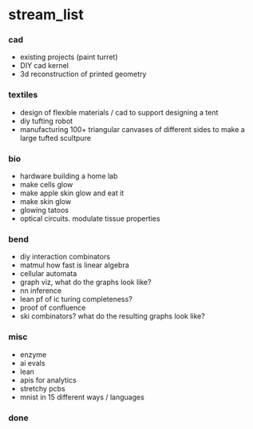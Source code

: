 # stream_list

### cad 
* existing projects (paint turret)
* DIY cad kernel
* 3d reconstruction of printed geometry 

### textiles
* design of flexible materials / cad to support designing a tent
* diy tufting robot
* manufacturing 100+ triangular canvases of different sides to make a large tufted scultpure 

### bio 
* hardware building a home lab
* make cells glow
* make apple skin glow and eat it
* make skin glow 
* glowing tatoos
* optical circuits. modulate tissue properties

### bend
* diy interaction combinators 
* matmul how fast is linear algebra 
* cellular automata
* graph viz, what do the graphs look like?
* nn inference 
* lean pf of ic turing completeness?
* proof of confluence 
* ski combinators? what do the resulting graphs look like?

### misc
* enzyme 
* ai evals
* lean
* apis for analytics
* stretchy pcbs 
* mnist in 15 different ways / languages 

### done

